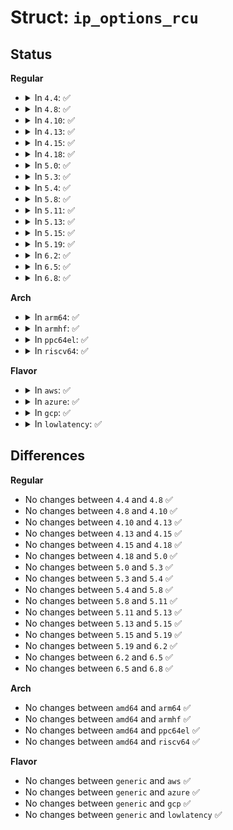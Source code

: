 # Struct: <code>ip_options_rcu</code>

## Status
<b>Regular</b>
<ul>
<li>
<details>
<summary>In <code>4.4</code>: ✅</summary>

```c
struct ip_options_rcu {
    struct callback_head rcu;
    struct ip_options opt;
};
```
</details>
</li>
<li>
<details>
<summary>In <code>4.8</code>: ✅</summary>

```c
struct ip_options_rcu {
    struct callback_head rcu;
    struct ip_options opt;
};
```
</details>
</li>
<li>
<details>
<summary>In <code>4.10</code>: ✅</summary>

```c
struct ip_options_rcu {
    struct callback_head rcu;
    struct ip_options opt;
};
```
</details>
</li>
<li>
<details>
<summary>In <code>4.13</code>: ✅</summary>

```c
struct ip_options_rcu {
    struct callback_head rcu;
    struct ip_options opt;
};
```
</details>
</li>
<li>
<details>
<summary>In <code>4.15</code>: ✅</summary>

```c
struct ip_options_rcu {
    struct callback_head rcu;
    struct ip_options opt;
};
```
</details>
</li>
<li>
<details>
<summary>In <code>4.18</code>: ✅</summary>

```c
struct ip_options_rcu {
    struct callback_head rcu;
    struct ip_options opt;
};
```
</details>
</li>
<li>
<details>
<summary>In <code>5.0</code>: ✅</summary>

```c
struct ip_options_rcu {
    struct callback_head rcu;
    struct ip_options opt;
};
```
</details>
</li>
<li>
<details>
<summary>In <code>5.3</code>: ✅</summary>

```c
struct ip_options_rcu {
    struct callback_head rcu;
    struct ip_options opt;
};
```
</details>
</li>
<li>
<details>
<summary>In <code>5.4</code>: ✅</summary>

```c
struct ip_options_rcu {
    struct callback_head rcu;
    struct ip_options opt;
};
```
</details>
</li>
<li>
<details>
<summary>In <code>5.8</code>: ✅</summary>

```c
struct ip_options_rcu {
    struct callback_head rcu;
    struct ip_options opt;
};
```
</details>
</li>
<li>
<details>
<summary>In <code>5.11</code>: ✅</summary>

```c
struct ip_options_rcu {
    struct callback_head rcu;
    struct ip_options opt;
};
```
</details>
</li>
<li>
<details>
<summary>In <code>5.13</code>: ✅</summary>

```c
struct ip_options_rcu {
    struct callback_head rcu;
    struct ip_options opt;
};
```
</details>
</li>
<li>
<details>
<summary>In <code>5.15</code>: ✅</summary>

```c
struct ip_options_rcu {
    struct callback_head rcu;
    struct ip_options opt;
};
```
</details>
</li>
<li>
<details>
<summary>In <code>5.19</code>: ✅</summary>

```c
struct ip_options_rcu {
    struct callback_head rcu;
    struct ip_options opt;
};
```
</details>
</li>
<li>
<details>
<summary>In <code>6.2</code>: ✅</summary>

```c
struct ip_options_rcu {
    struct callback_head rcu;
    struct ip_options opt;
};
```
</details>
</li>
<li>
<details>
<summary>In <code>6.5</code>: ✅</summary>

```c
struct ip_options_rcu {
    struct callback_head rcu;
    struct ip_options opt;
};
```
</details>
</li>
<li>
<details>
<summary>In <code>6.8</code>: ✅</summary>

```c
struct ip_options_rcu {
    struct callback_head rcu;
    struct ip_options opt;
};
```
</details>
</li>
</ul>
<b>Arch</b>
<ul>
<li>
<details>
<summary>In <code>arm64</code>: ✅</summary>

```c
struct ip_options_rcu {
    struct callback_head rcu;
    struct ip_options opt;
};
```
</details>
</li>
<li>
<details>
<summary>In <code>armhf</code>: ✅</summary>

```c
struct ip_options_rcu {
    struct callback_head rcu;
    struct ip_options opt;
};
```
</details>
</li>
<li>
<details>
<summary>In <code>ppc64el</code>: ✅</summary>

```c
struct ip_options_rcu {
    struct callback_head rcu;
    struct ip_options opt;
};
```
</details>
</li>
<li>
<details>
<summary>In <code>riscv64</code>: ✅</summary>

```c
struct ip_options_rcu {
    struct callback_head rcu;
    struct ip_options opt;
};
```
</details>
</li>
</ul>
<b>Flavor</b>
<ul>
<li>
<details>
<summary>In <code>aws</code>: ✅</summary>

```c
struct ip_options_rcu {
    struct callback_head rcu;
    struct ip_options opt;
};
```
</details>
</li>
<li>
<details>
<summary>In <code>azure</code>: ✅</summary>

```c
struct ip_options_rcu {
    struct callback_head rcu;
    struct ip_options opt;
};
```
</details>
</li>
<li>
<details>
<summary>In <code>gcp</code>: ✅</summary>

```c
struct ip_options_rcu {
    struct callback_head rcu;
    struct ip_options opt;
};
```
</details>
</li>
<li>
<details>
<summary>In <code>lowlatency</code>: ✅</summary>

```c
struct ip_options_rcu {
    struct callback_head rcu;
    struct ip_options opt;
};
```
</details>
</li>
</ul>

## Differences
<b>Regular</b>
<ul>
<li>
No changes between <code>4.4</code> and <code>4.8</code> ✅
</li>
<li>
No changes between <code>4.8</code> and <code>4.10</code> ✅
</li>
<li>
No changes between <code>4.10</code> and <code>4.13</code> ✅
</li>
<li>
No changes between <code>4.13</code> and <code>4.15</code> ✅
</li>
<li>
No changes between <code>4.15</code> and <code>4.18</code> ✅
</li>
<li>
No changes between <code>4.18</code> and <code>5.0</code> ✅
</li>
<li>
No changes between <code>5.0</code> and <code>5.3</code> ✅
</li>
<li>
No changes between <code>5.3</code> and <code>5.4</code> ✅
</li>
<li>
No changes between <code>5.4</code> and <code>5.8</code> ✅
</li>
<li>
No changes between <code>5.8</code> and <code>5.11</code> ✅
</li>
<li>
No changes between <code>5.11</code> and <code>5.13</code> ✅
</li>
<li>
No changes between <code>5.13</code> and <code>5.15</code> ✅
</li>
<li>
No changes between <code>5.15</code> and <code>5.19</code> ✅
</li>
<li>
No changes between <code>5.19</code> and <code>6.2</code> ✅
</li>
<li>
No changes between <code>6.2</code> and <code>6.5</code> ✅
</li>
<li>
No changes between <code>6.5</code> and <code>6.8</code> ✅
</li>
</ul>
<b>Arch</b>
<ul>
<li>
No changes between <code>amd64</code> and <code>arm64</code> ✅
</li>
<li>
No changes between <code>amd64</code> and <code>armhf</code> ✅
</li>
<li>
No changes between <code>amd64</code> and <code>ppc64el</code> ✅
</li>
<li>
No changes between <code>amd64</code> and <code>riscv64</code> ✅
</li>
</ul>
<b>Flavor</b>
<ul>
<li>
No changes between <code>generic</code> and <code>aws</code> ✅
</li>
<li>
No changes between <code>generic</code> and <code>azure</code> ✅
</li>
<li>
No changes between <code>generic</code> and <code>gcp</code> ✅
</li>
<li>
No changes between <code>generic</code> and <code>lowlatency</code> ✅
</li>
</ul>
